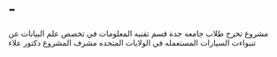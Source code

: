 # -
مشروع تخرج طلاب جامعه جدة قسم تقنيه المعلومات في تخصص علم البيانات عن تنبواءت السيارات المستعمله في الولايات المتحده مشرف المشروع دكتور علاء
